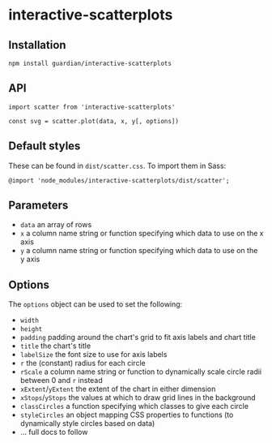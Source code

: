 # interactive-scatterplots

## Installation

```
npm install guardian/interactive-scatterplots
```

## API

```
import scatter from 'interactive-scatterplots'

const svg = scatter.plot(data, x, y[, options])
```

## Default styles

These can be found in `dist/scatter.css`. To import them in Sass:

```
@import 'node_modules/interactive-scatterplots/dist/scatter';
```

## Parameters

* `data` an array of rows
* `x` a column name string or function specifying which data to use on the x axis
* `y` a column name string or function specifying which data to use on the y axis

## Options

The `options` object can be used to set the following:

* `width`
* `height`
* `padding` padding around the chart's grid to fit axis labels and chart title
* `title` the chart's title
* `labelSize` the font size to use for axis labels
* `r` the (constant) radius for each circle
* `rScale` a column name string or function to dynamically scale circle radii between 0 and `r` instead
* `xExtent`/`yExtent` the extent of the chart in either dimension
* `xStops`/`yStops` the values at which to draw grid lines in the background
* `classCircles` a function specifying which classes to give each circle
* `styleCircles` an object mapping CSS properties to functions (to dynamically style circles based on data)
* ... full docs to follow

